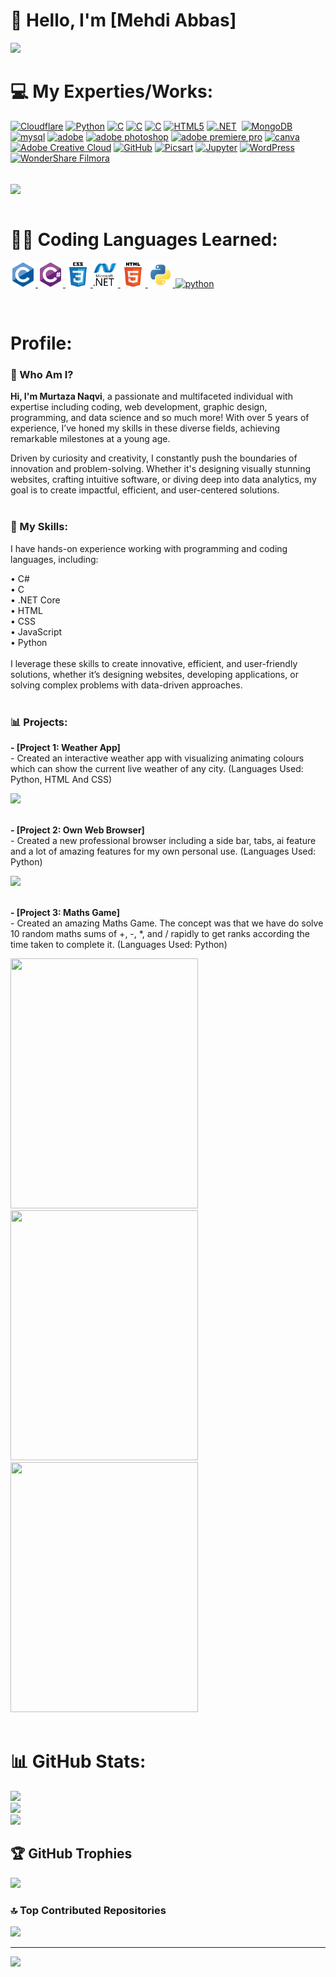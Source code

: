 # 👋 Hello, I'm [Mehdi Abbas]
  <a align="center" href="https://github.com/DenverCoder1/readme-typing-svg"><img src="https://readme-typing-svg.herokuapp.com?&font=IBM+Plex+Sans&color=2e31f7&size=25&lines=Welcome+To+My+GitHub+Profile!;I'm+Murtaza+Naqvi;A+Passionate+Programmer;A+Professional+Web+Developer" /></a>

# 💻 My Experties/Works:
<a href='https://github.com/shivamkapasia0' target="_blank"><img alt='Cloudflare' src='https://img.shields.io/badge/Cloudflare-100000?style=plastic&logo=Cloudflare&logoColor=F38020&labelColor=black&color=F38020'/></a>
<a href='https://github.com/shivamkapasia0' target="_blank"><img alt='Python' src='https://img.shields.io/badge/Python-100000?style=plastic&logo=Python&logoColor=3776AB&labelColor=black&color=3776AB'/></a>
<a href='https://github.com/shivamkapasia0' target="_blank"><img alt='C' src='https://img.shields.io/badge/C_Sharp-100000?style=plastic&logo=C&logoColor=0042F7&labelColor=black&color=0042F7'/></a>
<a href='https://github.com/shivamkapasia0' target="_blank"><img alt='C' src='https://img.shields.io/badge/C_Language-100000?style=plastic&logo=C&logoColor=00599C&labelColor=black&color=00599C'/></a>
<a href='https://github.com/shivamkapasia0' target="_blank"><img alt='C' src='https://img.shields.io/badge/CSS-100000?style=plastic&logo=C&logoColor=1572B6&labelColor=black&color=1572B6'/></a>
<a href='https://github.com/shivamkapasia0' target="_blank"><img alt='HTML5' src='https://img.shields.io/badge/HTML-100000?style=plastic&logo=HTML5&logoColor=E34F26&labelColor=black&color=E34F26'/></a>
<a href='https://github.com/shivamkapasia0' target="_blank"><img alt='.NET' src='https://img.shields.io/badge/.NET-100000?style=plastic&logo=.NET&logoColor=512BD4&labelColor=black&color=512BD4'/></a>
<a href='https://github.com/shivamkapasia0' target="_blank"><img alt='' src='https://img.shields.io/badge/SQL_Server-100000?style=plastic&logo=&logoColor=fcd100&labelColor=10D010&color=fcd100'/></a>
<a href='https://github.com/shivamkapasia0' target="_blank"><img alt='MongoDB' src='https://img.shields.io/badge/MongoDB-100000?style=plastic&logo=MongoDB&logoColor=47A248&labelColor=000000&color=47A248'/></a>
<a href='https://github.com/shivamkapasia0' target="_blank"><img alt='mysql' src='https://img.shields.io/badge/MySQL-100000?style=plastic&logo=mysql&logoColor=4479A1&labelColor=000000&color=4479A1'/></a>
<a href='https://github.com/shivamkapasia0' target="_blank"><img alt='adobe' src='https://img.shields.io/badge/Adobe-100000?style=plastic&logo=adobe&logoColor=FF0000&labelColor=000000&color=FF0000'/></a>
<a href='https://github.com/shivamkapasia0' target="_blank"><img alt='adobe photoshop' src='https://img.shields.io/badge/Adobe_Photoshop-100000?style=plastic&logo=adobe photoshop&logoColor=001e36&labelColor=FFFFFF&color=001e36'/></a>
<a href='https://github.com/shivamkapasia0' target="_blank"><img alt='adobe premiere pro' src='https://img.shields.io/badge/Adobe_Premiere Pro-100000?style=plastic&logo=adobe premiere pro&logoColor=001e36&labelColor=FFFFFF&color=001e36'/></a>
<a href='https://github.com/shivamkapasia0' target="_blank"><img alt='canva' src='https://img.shields.io/badge/Canva-100000?style=plastic&logo=canva&logoColor=00C4CC&labelColor=000000&color=00C4CC'/></a>
<a href='https://github.com/shivamkapasia0' target="_blank"><img alt='Adobe Creative Cloud' src='https://img.shields.io/badge/Adobe_Creative Cloud-100000?style=plastic&logo=Adobe Creative Cloud&logoColor=DA1F26&labelColor=000000&color=DA1F26'/></a>
<a href='https://github.com/shivamkapasia0' target="_blank"><img alt='GitHub' src='https://img.shields.io/badge/GitHub-100000?style=plastic&logo=GitHub&logoColor=000000&labelColor=FFFFFF&color=000000'/></a>
<a href='https://github.com/shivamkapasia0' target="_blank"><img alt='Picsart' src='https://img.shields.io/badge/Picsart-100000?style=plastic&logo=Picsart&logoColor=C209C1&labelColor=000000&color=C209C1'/></a>
<a href='https://github.com/shivamkapasia0' target="_blank"><img alt='Jupyter' src='https://img.shields.io/badge/Jupyter-100000?style=plastic&logo=Jupyter&logoColor=F37626&labelColor=000000&color=F37626'/></a>
<a href='https://github.com/shivamkapasia0' target="_blank"><img alt='WordPress' src='https://img.shields.io/badge/WordPress-100000?style=plastic&logo=WordPress&logoColor=21759B&labelColor=000000&color=21759B'/></a>
<a href='https://github.com/shivamkapasia0' target="_blank"><img alt='WonderShare Filmora' src='https://img.shields.io/badge/Filmora-100000?style=plastic&logo=WonderShare Filmora&logoColor=07273D&labelColor=FFFFFF&color=07273D'/></a>

<br>
<img align="center" src="https://media.discordapp.net/attachments/1238806059049816075/1320345355778396221/standard.gif?ex=676942ef&is=6767f16f&hm=8ca3a5d273d4ee30734451a430e694a8bf35ce15fd4d6ad13ad23427ec578534&=">
<br><br>

# 👨‍💻 Coding Languages Learned:
<p align="left"> <a href="https://www.cprogramming.com/" target="_blank" rel="noreferrer"> <img src="https://raw.githubusercontent.com/devicons/devicon/master/icons/c/c-original.svg" alt="c" width="40" height="40"/> </a> <a href="https://www.w3schools.com/cs/" target="_blank" rel="noreferrer"> <img src="https://raw.githubusercontent.com/devicons/devicon/master/icons/csharp/csharp-original.svg" alt="csharp" width="40" height="40"/> </a> <a href="https://www.w3schools.com/css/" target="_blank" rel="noreferrer"> <img src="https://raw.githubusercontent.com/devicons/devicon/master/icons/css3/css3-original-wordmark.svg" alt="css3" width="40" height="40"/> </a> <a href="https://dotnet.microsoft.com/" target="_blank" rel="noreferrer"> <img src="https://raw.githubusercontent.com/devicons/devicon/master/icons/dot-net/dot-net-original-wordmark.svg" alt="dotnet" width="40" height="40"/> </a> <a href="https://www.w3.org/html/" target="_blank" rel="noreferrer"> <img src="https://raw.githubusercontent.com/devicons/devicon/master/icons/html5/html5-original-wordmark.svg" alt="html5" width="40" height="40"/> </a><a href="https://www.python.org" target="_blank" rel="noreferrer"> <img src="https://raw.githubusercontent.com/devicons/devicon/master/icons/python/python-original.svg" alt="python" width="40" height="40"/> <img src="https://icongr.am/devicon/javascript-original.svg?size=128&color=currentColor" alt="python" width="40" height="40"/> </a> </p>
<br>

# Profile:

### 🧠 Who Am I?

<b>Hi, I'm Murtaza Naqvi</b>, a passionate and multifaceted individual with expertise including coding, web development, graphic design, programming, and data science and so much more! With over 5 years of experience, I’ve honed my skills in these diverse fields, achieving remarkable milestones at a young age.

Driven by curiosity and creativity, I constantly push the boundaries of innovation and problem-solving. Whether it's designing visually stunning websites, crafting intuitive software, or diving deep into data analytics, my goal is to create impactful, efficient, and user-centered solutions.
<br><br>
### 🚀 My Skills:
I have hands-on experience working with programming and coding languages, including:

• C#<br>
• C<br>
• .NET Core<br>
• HTML<br>
• CSS<br>
• JavaScript<br>
• Python<br><br>
I leverage these skills to create innovative, efficient, and user-friendly solutions, whether it’s designing websites, developing applications, or solving complex problems with data-driven approaches.
<br><br>
### 📊 Projects:
<p><b>- [Project 1: Weather App]</b><br>
  - Created an interactive weather app with visualizing animating colours which can show the current live weather of any city. (Languages Used: Python, HTML And CSS)</p>
<img src ="https://media.discordapp.net/attachments/1238806059049816075/1320356334654459944/Screenshot_2024-12-22_164123.png?ex=67694d29&is=6767fba9&hm=8694dfb8539511cd9006b1aa6a37fa110526d6f75ad5e277e35b8f98d9b380eb&=&format=webp&quality=lossless&width=1084&height=503">
<br><br>
<p><b>- [Project 2: Own Web Browser]</b><br>
  - Created a new professional browser including a side bar, tabs, ai feature and a lot of amazing features for my own personal use. (Languages Used: Python)</p>
<img src ="https://media.discordapp.net/attachments/1238806059049816075/1320356334331367546/Screenshot_2024-12-22_163814.png?ex=67694d29&is=6767fba9&hm=0fb0e0456811a5e9887d0b97722269d7b099bf002215ee35f55bb28a1fa2fc86&=&format=webp&quality=lossless&width=946&height=503">
<br><br>
<p><b>- [Project 3: Maths Game]</b><br>
  - Created an amazing Maths Game. The concept was that we have do solve 10 random maths sums of +, -, *, and / rapidly to get ranks according the time taken to complete it. (Languages Used: Python)</p>
<img src ="https://media.discordapp.net/attachments/1238806059049816075/1320356335182680137/Screenshot_2024-12-22_164343.png?ex=67694d29&is=6767fba9&hm=58c6843c058b70133b9fc5462ebb8947a2e7ef3a90faf77604e14498436285b1&=&format=webp&quality=lossless&width=434&height=503" height = 400 width = 300><img src ="https://media.discordapp.net/attachments/1238806059049816075/1320356334935347241/Screenshot_2024-12-22_164317.png?ex=67694d29&is=6767fba9&hm=02b3e88c45644589b2a7dc0817951bb7df46c9b1a1894735a7e9766788ca8af0&=&format=webp&quality=lossless&width=410&height=503" height = 400 width = 300><img src ="https://media.discordapp.net/attachments/1238806059049816075/1320356335463694377/Screenshot_2024-12-22_164411.png?ex=67694d29&is=6767fba9&hm=51e1145dfbd32a91755d99629ac1a14832b2f18534c3a51a93c424948bcc8ffc&=&format=webp&quality=lossless&width=529&height=503" height = 400 width = 300>
<br>
<br>


# 📊 GitHub Stats:
![](https://github-readme-stats.vercel.app/api?username=murtazanaqvicoder&theme=dark&hide_border=false&include_all_commits=false&count_private=false)<br/>
![](https://github-readme-streak-stats.herokuapp.com/?user=murtazanaqvicoder&theme=dark&hide_border=false)<br/>
![](https://github-readme-stats.vercel.app/api/top-langs/?username=murtazanaqvicoder&theme=dark&hide_border=false&include_all_commits=false&count_private=false&layout=compact)

## 🏆 GitHub Trophies
![](https://github-profile-trophy.vercel.app/?username=murtazanaqvicoder&theme=tokyonight&no-frame=false&no-bg=false&margin-w=4)


### 🔝 Top Contributed Repositories
![](https://github-contributor-stats.vercel.app/api?username=murtazanaqvicoder&limit=5&theme=tokyonight&combine_all_yearly_contributions=true)

---
[![](https://visitcount.itsvg.in/api?id=murtazanaqvicoder&icon=0&color=6)](https://github.com/MurtazaNaqviCoder)
